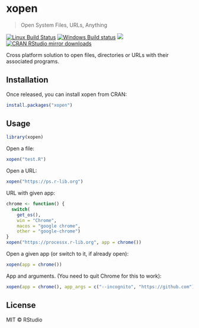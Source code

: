 
# xopen

> Open System Files, URLs, Anything

[![Linux Build Status](https://travis-ci.org/r-lib/xopen.svg?branch=master)](https://travis-ci.org/r-lib/xopen)
[![Windows Build status](https://ci.appveyor.com/api/projects/status/github/r-lib/xopen?branch=master&svg=true)](https://ci.appveyor.com/project/gaborcsardi/xopen)
[![](http://www.r-pkg.org/badges/version/xopen)](http://www.r-pkg.org/pkg/xopen)
[![CRAN RStudio mirror downloads](http://cranlogs.r-pkg.org/badges/xopen)](http://www.r-pkg.org/pkg/xopen)

Cross platform solution to open files, directories or URLs with their
associated programs.

## Installation

Once released, you can install xopen from CRAN:

```r
install.packages("xopen")
```

## Usage

```r
library(xopen)
```

Open a file:

```r
xopen("test.R")
```

Open a URL:

```r
xopen("https://ps.r-lib.org")
```

URL with given app:

```r
chrome <- function() {
  switch(
    get_os(),
    win = "Chrome",
    macos = "google chrome",
    other = "google-chrome")
}
xopen("https://processx.r-lib.org", app = chrome())
```

Open a given app (or switch to it, if already open):

```r
xopen(app = chrome())
```

App and arguments. (You need to quit Chrome for this to work):
```r
xopen(app = chrome(), app_args = c("--incognito", "https://github.com"))
```

## License

MIT © RStudio
